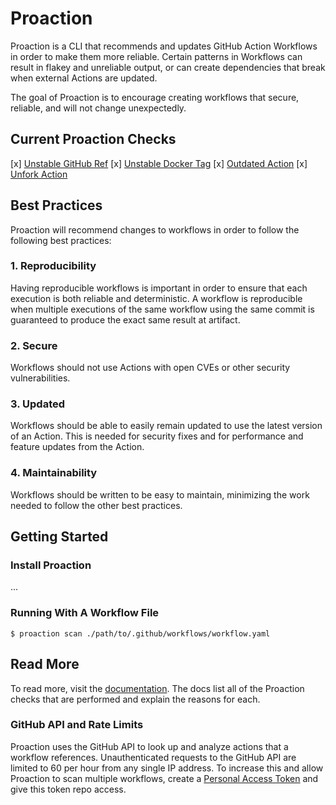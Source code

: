 # Proaction

Proaction is a CLI that recommends and updates GitHub Action Workflows in order to make them more reliable. Certain patterns in Workflows can result in flakey and unreliable output, or can create dependencies that break when external Actions are updated.

The goal of Proaction is to encourage creating workflows that secure, reliable, and will not change unexpectedly.

## Current Proaction Checks

[x] [Unstable GitHub Ref](https://docs.proaction.io/proactions/unstable-github-ref/description/)
[x] [Unstable Docker Tag](https://docs.proaction.io/proactions/unstable-docker-tag/description/)
[x] [Outdated Action](https://docs.proaction.io/proactions/outdated-action/description/)
[x] [Unfork Action](https://docs.proaction.io/proactions/unfork-action/description/)

## Best Practices

Proaction will recommend changes to workflows in order to follow the following best practices:

### 1. Reproducibility

Having reproducible workflows is important in order to ensure that each execution is both reliable and deterministic. A workflow is reproducible when multiple executions of the same workflow using the same commit is guaranteed to produce the exact same result at artifact.

### 2. Secure

Workflows should not use Actions with open CVEs or other security vulnerabilities.

### 3. Updated

Workflows should be able to easily remain updated to use the latest version of an Action. This is needed for security fixes and for performance and feature updates from the Action.

### 4. Maintainability

Workflows should be written to be easy to maintain, minimizing the work needed to follow the other best practices.

## Getting Started

### Install Proaction

...

### Running With A Workflow File

```shell
$ proaction scan ./path/to/.github/workflows/workflow.yaml
```

## Read More

To read more, visit the [documentation](https://docs.proaction.io). The docs list all of the Proaction checks that are performed and explain the reasons for each. 

### GitHub API and Rate Limits

Proaction uses the GitHub API to look up and analyze actions that a workflow references. Unauthenticated requests to the GitHub API are limited to 60 per hour from any single IP address. To increase this and allow Proaction to scan multiple workflows, create a [Personal Access Token](https://help.github.com/en/github/authenticating-to-github/creating-a-personal-access-token-for-the-command-line) and give this token repo access.
